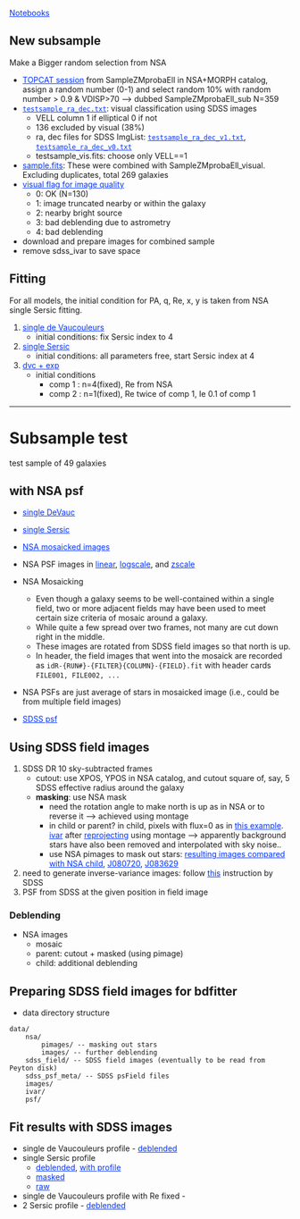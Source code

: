 <style>
    a {color: #0033ff;}
    a:hover {background-color:#ffff66;}
    a:visited {color: #0033ff;}
</style>

[Notebooks](http://nbviewer.ipython.org/github/smoh/ETGOutskirts/tree/master/)

## New subsample

Make a Bigger random selection from NSA

- [TOPCAT session](../sample.session.fits) from SampleZMprobaEll in NSA+MORPH catalog, assign a random number (0-1) and select random 10% with random number > 0.9 & VDISP>70 --> dubbed SampleZMprobaEll_sub N=359
- [`testsample_ra_dec.txt`](testsample_ra_dec.txt): visual classification using SDSS images
    * VELL column 1 if elliptical 0 if not
    * 136 excluded by visual (38%)
    * ra, dec files for SDSS ImgList: [`testsample_ra_dec_v1.txt`](testsample_ra_dec_v1.txt), [`testsample_ra_dec_v0.txt`](testsample_ra_dec_v0.txt)
    * testsample_vis.fits: choose only VELL==1
- [sample.fits](sample.fits): These were combined with SampleZMprobaEll_visual. Excluding duplicates, total 269 galaxies
- [visual flag for image quality](visualflag.dat)
    * 0: OK (N=130)
    * 1: image truncated nearby or within the galaxy
    * 2: nearby bright source
    * 3: bad deblending due to astrometry
    * 4: bad deblending
- download and prepare images for combined sample
- remove sdss_ivar to save space

## Fitting
For all models, the initial condition for PA, q, Re, x, y is taken from NSA single Sersic fitting.

1. [single de Vaucouleurs](fit/dvc)
    - initial conditions: fix Sersic index to 4
2. [single Sersic](fit/ser)
    - initial conditions: all parameters free,  start Sersic index at 4
3. [dvc + exp](fit/dvcexp)
    - initial conditions
        + comp 1 : n=4(fixed), Re from NSA
        + comp 2 : n=1(fixed), Re twice of comp 1, Ie 0.1 of comp 1


* * *
# Subsample test

test sample of 49 galaxies

## with NSA psf
- [single DeVauc](single_DVC/summary.html)
- [single Sersic](single_SER/summary.html)
- [NSA mosaicked images](images/subsample_image.png)
- NSA PSF images in [linear](images/subsample_psf_linearscale.png), [logscale](images/subsample_psf_logscale.png), and [zscale](images/subsample_psf_zscale.png)

- NSA Mosaicking
    - Even though a galaxy seems to be well-contained within a single field, two or more adjacent fields may have been used to meet certain size criteria of mosaic around a galaxy.
    - While quite a few spread over two frames, not many are cut down right in the middle.
    - These images are rotated from SDSS field images so that north is up.
    - In header, the field images that went into the mosaick are recorded as `idR-{RUN#}-{FILTER}{COLUMN}-{FIELD}.fit` with header cards `FILE001, FILE002, ...`
- NSA PSFs are just average of stars in mosaicked image (i.e., could be from multiple field images)

- [SDSS psf](images/subsample_sdss_psf_zscale.png)

## Using SDSS field images

1. SDSS DR 10 sky-subtracted frames
    - cutout: use XPOS, YPOS in NSA catalog, and cutout square of, say, 5 SDSS effective radius around the galaxy
    - **masking**: use NSA mask
        + need the rotation angle to make north is up as in NSA or to reverse it --> achieved using montage
        + in child or parent? in child, pixels with flux=0 as in [this example](images/J141224_masking). [ivar](images/J141224_ivar.png) after [reprojecting](images/J141224_parent_child_cropped.png) using montage --> apparently background stars have also been removed and interpolated with sky noise..
        + use NSA pimages to mask out stars: [resulting images compared with NSA child](images/tile_compare_with_child.png), [J080720](images/J080720_compare_with_child.png), [J083629](images/J083629_compare_with_child.png)
2. need to generate inverse-variance images: follow [this](http://data.sdss3.org/datamodel/files/BOSS_PHOTOOBJ/frames/RERUN/RUN/CAMCOL/frame.html) instruction by SDSS
3. PSF from SDSS at the given position in field image

### Deblending

- NSA images
    * mosaic
    * parent: cutout + masked (using pimage)
    * child: additional deblending    

## Preparing SDSS field images for bdfitter

* data directory structure
```
data/
    nsa/
        pimages/ -- masking out stars
        images/ -- further deblending
    sdss_field/ -- SDSS field images (eventually to be read from Peyton disk)
    sdss_psf_meta/ -- SDSS psField files
    images/
    ivar/
    psf/
```

## Fit results with SDSS images
* single de Vaucouleurs profile - [deblended](sdss_psf/dvc/deblended/summary.html)
* single Sersic profile
    - [deblended](sdss_psf/ser/deblended/summary.html), [with profile](sdss_psf/ser/deblended/summaryProfile.html)
    - [masked](sdss_psf/ser/masked/summary.html)
    - [raw](sdss_psf/ser/raw/summary.html)
* single de Vaucouleurs profile with Re fixed - 
* 2 Sersic profile - [deblended](sdss_psf/ser2/deblended/summary.html)
